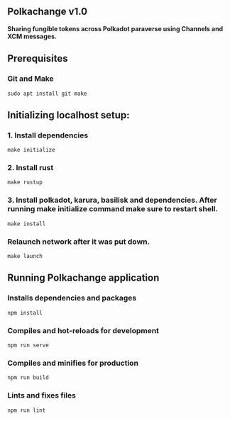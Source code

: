 ## Polkachange v1.0
**Sharing fungible tokens across Polkadot paraverse using Channels and XCM messages.**

## Prerequisites
### Git and Make
```
sudo apt install git make
```

## Initializing localhost setup:
### 1. Install dependencies 
```
make initialize
```

### 2. Install rust 
```
make rustup
```

### 3. Install polkadot, karura, basilisk and dependencies. After running **make initialize** command make sure to restart shell.
```
make install
```

### Relaunch network after it was put down.
```
make launch
```

## Running Polkachange application

### Installs dependencies and packages
```
npm install
```

### Compiles and hot-reloads for development
```
npm run serve
```

### Compiles and minifies for production
```
npm run build
```

### Lints and fixes files
```
npm run lint
```

